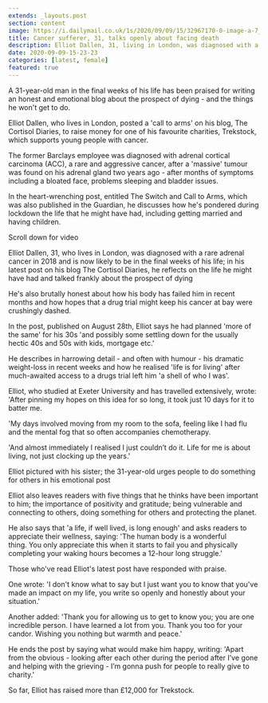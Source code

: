 ```yaml
---
extends: _layouts.post
section: content
image: https://i.dailymail.co.uk/1s/2020/09/09/15/32967170-0-image-a-7_1599660774662.jpg 
title: Cancer sufferer, 31, talks openly about facing death 
description: Elliot Dallen, 31, living in London, was diagnosed with a rare adrenal cancer in 2018. After two years of treatment including a drugs trial, Dallen has described his feelings as he faces his final weeks. 
date: 2020-09-09-15-23-23 
categories: [latest, female] 
featured: true 
--- 
```

A 31-year-old man in the final weeks of his life has been praised for writing an honest and emotional blog about the prospect of dying - and the things he won't get to do. 

Elliot Dallen, who lives in London, posted a 'call to arms' on his blog, The Cortisol Diaries, to raise money for one of his favourite charities, Trekstock, which supports young people with cancer.

The former Barclays employee was diagnosed with adrenal cortical carcinoma (ACC), a rare and aggressive cancer, after a 'massive' tumour was found on his adrenal gland two years ago - after months of symptoms including a bloated face, problems sleeping and bladder issues. 

In the heart-wrenching post, entitled The Switch and Call to Arms, which was also published in the Guardian, he discusses how he's pondered during lockdown the life that he might have had, including getting married and having children.  

Scroll down for video 

Elliot Dallen, 31, who lives in London, was diagnosed with a rare adrenal cancer in 2018 and is now likely to be in the final weeks of his life; in his latest post on his blog The Cortisol Diaries, he reflects on the life he might have had and talked frankly about the prospect of dying

He's also brutally honest about how his body has failed him in recent months and how hopes that a drug trial might keep his cancer at bay were crushingly dashed.

In the post, published on August 28th, Elliot says he had planned 'more of the same' for his 30s 'and possibly some settling down for the usually hectic 40s and 50s with kids, mortgage etc.' 

He describes in harrowing detail - and often with humour - his dramatic weight-loss in recent weeks and how he realised 'life is for living' after much-awaited access to a drugs trial left him 'a shell of who I was'.  

Elliot, who studied at Exeter University and has travelled extensively, wrote: 'After pinning my hopes on this idea for so long, it took just 10 days for it to batter me.

'My days involved moving from my room to the sofa, feeling like I had flu and the mental fog that so often accompanies chemotherapy. 

'And almost immediately I realised I just couldn’t do it. Life for me is about living, not just clocking up the years.'  

Elliot pictured with his sister; the 31-year-old urges people to do something for others in his emotional post

Elliot also leaves readers with five things that he thinks have been important to him; the importance of positivity and gratitude; being vulnerable and connecting to others, doing something for others and protecting the planet.

He also says that 'a life, if well lived, is long enough' and asks readers to appreciate their wellness, saying: 'The human body is a wonderful thing. You only appreciate this when it starts to fail you and physically completing your waking hours becomes a 12-hour long struggle.'







Those who've read Elliot's latest post have responded with praise. 

One wrote: 'I don't know what to say but I just want you to know that you've made an impact on my life, you write so openly and honestly about your situation.' 

Another added: 'Thank you for allowing us to get to know you; you are one incredible person. I have learned a lot from you. Thank you too for your candor. Wishing you nothing but warmth and peace.' 

He ends the post by saying what would make him happy, writing: 'Apart from the obvious - looking after each other during the period after I’ve gone and helping with the grieving - I’m gonna push for people to really give to charity.'  

So far, Elliot has raised more than £12,000 for Trekstock.

